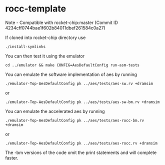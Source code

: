 rocc-template
=============
Note - Compatible with rocket-chip:master (Commit ID 4234cff0744bae1f602b84011dbef261584c0a27)

If cloned into rocket-chip directory use

    ./install-symlinks

You can then test it using the emulator

    cd ../emulator && make CONFIG=AesDefaultConfig run-asm-tests

You can emulate the software implementation of aes by running

    ./emulator-Top-AesDefaultConfig pk ../aes/tests/aes-sw.rv +dramsim

or

    ./emulator-Top-AesDefaultConfig pk ../aes/tests/aes-sw-bm.rv +dramsim

You can emulate the accelerated aes by running

    ./emulator-Top-AesDefaultConfig pk ../aes/tests/aes-rocc-bm.rv +dramsim

or 

    ./emulator-Top-AesDefaultConfig pk ../aes/tests/aes-rocc.rv +dramsim

The -bm versions of the code omit the print statements and will complete faster.
